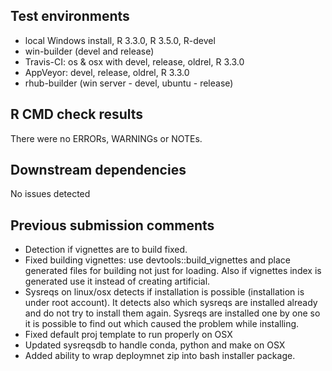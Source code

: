 ## Test environments
* local Windows install, R 3.3.0, R 3.5.0, R-devel
* win-builder (devel and release)
* Travis-CI: os & osx with devel, release, oldrel, R 3.3.0
* AppVeyor: devel, release, oldrel, R 3.3.0
* rhub-builder (win server - devel, ubuntu - release)

## R CMD check results
There were no ERRORs, WARNINGs or NOTEs.

## Downstream dependencies
No issues detected

## Previous submission comments
  * Detection if vignettes are to build fixed.
  * Fixed building vignettes: use devtools::build_vignettes and place generated
    files for building not just for loading. Also if vignettes index is generated
    use it instead of creating artificial.
  * Sysreqs on linux/osx detects if installation is possible (installation is under 
    root account). It detects also which sysreqs are installed already and do not
    try to install them again. Sysreqs are installed one by one so it is possible
    to find out which caused the problem while installing.
  * Fixed default proj template to run properly on OSX
  * Updated sysreqsdb to handle conda, python and make on OSX
  * Added ability to wrap deploymnet zip into bash installer package.
